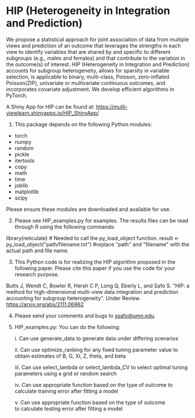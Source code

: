 # HIP (Heterogeneity in Integration and Prediction)
We propose a statistical approach for joint association of data from multiple views and prediction of an outcome that leverages the strengths in each view to identify variables that are shared by and specific to different subgroups (e.g., males and females) and that contribute to the variation in the outcome(s) of interest. HIP (Heterogeneity in Integration and Prediction) accounts for subgroup heterogeneity, allows for sparsity in variable selection, is applicable to binary, multi-class, Poisson, zero-inflated Poisson(ZIP),  univariate or multivariate continuous outcomes, and incorporates covariate adjustment. We develop efficient algorithms in PyTorch. 

A Shiny App for HIP can be found at: https://multi-viewlearn.shinyapps.io/HIP_ShinyApp/

1. This package depends on the following Python modules:
- torch
- numpy
- random
- pickle
- itertools
- copy
- math
- time
- joblib
- matplotlib
- scipy

Please ensure these modules are downloaded and available for use.

2. Please see HIP_examples.py for examples. The results files can be read through R using the following commands:

library(reticulate) 	# Needed to call the py_load_object function.
result <- py_load_object("path/filename.txt") 	#replace "path" and "filename" with the actual path and file name.

3. This Python code is for realizing the HIP algorithm proposed in the following paper.
Please cite this paper if you use the code for your research purpose.

Butts J, Wendt C, Bowler R, Hersh C P, Long Q, Eberly L, and Safo S. "HIP: a method for high-dimensional multi-view data integration and prediction accounting for subgroup heterogeneity". Under Review.
https://arxiv.org/abs/2111.06962


4. Please send your comments and bugs to ssafo@umn.edu.

5. HIP_examples.py: You can do the following:
   
   i. Can use generate_data to generate data under differing scenarios
   
   ii. Can use optimize_ranking for any fixed tuning parameter value to 
   obtain estimates of B, G, Xi, Z, theta, and beta
   
   iii. Can use select_lambda or select_lambda_CV to select optimal tuning parameters 
   using a grid or random search
   
   iv. Can use appropriate function based on the type of outcome 
   to calculate training error after fitting a model 

   v. Can use appropriate function based on the type of outcome  
   to calculate testing error after fitting a model 




